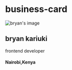 # business-card
<!DOCTYPE html>
<html lang="en">
<head>
    <meta charset="UTF-8">
    <meta http-equiv="X-UA-Compatible" content="IE=edge">
    <meta name="viewport" content="width=device-width, initial-scale=1.0">
    <title>Document</title>
</head>
<link rel="stylesheet" href="index1.css">
<body>
    <div class="card">
        <img src="mansa.jpg" alt="bryan's image">
        <div class="border-blue">
        <h2 class="italic">bryan kariuki</h2>
        <p class="italic">frontend developer</p>
        <h4 class="italic">Nairobi,Kenya</h4>
        </div>
    </div>
</body>
</html>
